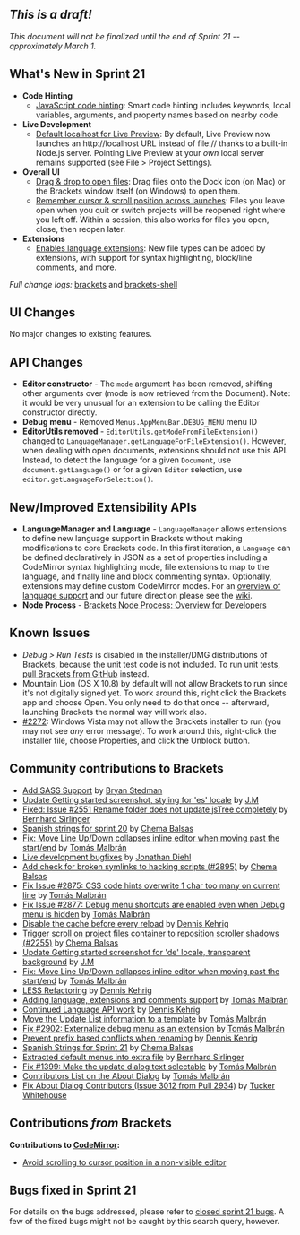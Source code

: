 _This is a draft!_
--------------------
_This document will not be finalized until the end of Sprint 21 -- approximately March 1._

What's New in Sprint 21
-----------------------
* **Code Hinting**
    * [JavaScript code hinting](https://trello.com/card/2-code-hinting-javascript/4f90a6d98f77505d7940ce88/775): Smart code hinting includes keywords, local variables, arguments, and property names based on nearby code.
* **Live Development**
    * [Default localhost for Live Preview](https://trello.com/card/5-live-development-on-localhost/4f90a6d98f77505d7940ce88/684): By default, Live Preview now launches an http://localhost URL instead of file:// thanks to a built-in Node.js server. Pointing Live Preview at your _own_ local server remains supported (see File > Project Settings).
* **Overall UI**
    * [Drag & drop to open files](https://github.com/adobe/brackets-shell/pull/190): Drag files onto the Dock icon (on Mac) or the Brackets window itself (on Windows) to open them.
    * [Remember cursor & scroll position across launches](https://github.com/adobe/brackets/pull/2898): Files you leave open when you quit or switch projects will be reopened right where you left off. Within a session, this also works for files you open, close, then reopen later.
* **Extensions**
    * [Enables language extensions](https://trello.com/card/2-support-for-language-extensions/4f90a6d98f77505d7940ce88/773): New file types can be added by extensions, with support for syntax highlighting, block/line comments, and more.


_Full change logs:_ [brackets](https://github.com/adobe/brackets/compare/sprint-20...sprint-21#commits_bucket) and [brackets-shell](https://github.com/adobe/brackets-shell/compare/sprint-20...sprint-21#commits_bucket)


UI Changes
----------
No major changes to existing features.


API Changes
-----------
* **Editor constructor** - The ``mode`` argument has been removed, shifting other arguments over (mode is now retrieved from the Document). Note: it would be very unusual for an extension to be calling the Editor constructor directly.
* **Debug menu** - Removed ``Menus.AppMenuBar.DEBUG_MENU`` menu ID
* **EditorUtils removed** - ``EditorUtils.getModeFromFileExtension()`` changed to ``LanguageManager.getLanguageForFileExtension()``. However, when dealing with open documents, extensions should not use this API. Instead, to detect the language for a given ``Document``, use ``document.getLanguage()`` or for a given ``Editor`` selection, use ``editor.getLanguageForSelection()``.

New/Improved Extensibility APIs
-------------------------------

* **LanguageManager and Language** - ``LanguageManager`` allows extensions to define new language support in Brackets without making modifications to core Brackets code. In this first iteration, a ``Language`` can be defined declaratively in JSON as a set of properties including a CodeMirror syntax highlighting mode, file extensions to map to the language, and finally line and block commenting syntax. Optionally, extensions may define custom CodeMirror modes. For an [overview of language support](https://github.com/adobe/brackets/wiki/Language-Support) and our future direction please see the [wiki](https://github.com/adobe/brackets/wiki/Language-Support).
* **Node Process** - [Brackets Node Process: Overview for Developers](https://github.com/adobe/brackets/wiki/Brackets-Node-Process:-Overview-for-Developers)

Known Issues
------------
* _Debug > Run Tests_ is disabled in the installer/DMG distributions of Brackets, because the unit test code is not included. To run unit tests, [pull Brackets from GitHub](https://github.com/adobe/brackets/wiki/How-to-Hack-on-Brackets#wiki-getcode) instead.
* Mountain Lion (OS X 10.8) by default will not allow Brackets to run since it's not digitally signed yet.  To work around this, right click the Brackets app and choose Open.  You only need to do that once -- afterward, launching Brackets the normal way will work also.
* [#2272](https://github.com/adobe/brackets/issues/2272): Windows Vista may not allow the Brackets installer to run (you may not see _any_ error message). To work around this, right-click the installer file, choose Properties, and click the Unblock button.


Community contributions to Brackets
-----------------------------------
* [Add SASS Support](https://github.com/adobe/brackets/pull/2609) by [Bryan Stedman](https://github.com/bryanstedman)
* [Update Getting started screenshot, styling for 'es' locale](https://github.com/adobe/brackets/pull/2801) by [J.M](https://github.com/mynetx)
* [Fixed: Issue #2551 Rename folder does not update jsTree completely](https://github.com/adobe/brackets/pull/2862) by [Bernhard Sirlinger](https://github.com/WebsiteDeveloper)
* [Spanish strings for sprint 20](https://github.com/adobe/brackets/pull/2871) by [Chema Balsas](https://github.com/jbalsas)
* [Fix: Move Line Up/Down collapses inline editor when moving past the start/end](https://github.com/adobe/brackets/pull/2431) by [Tomás Malbrán](https://github.com/TomMalbran)
* [Live development bugfixes](https://github.com/adobe/brackets/pull/2819) by [Jonathan Diehl](https://github.com/jdiehl)
* [Add check for broken symlinks to hacking scripts (#2895)](https://github.com/adobe/brackets/pull/2896) by [Chema Balsas](https://github.com/jbalsas)
* [Fix Issue #2875: CSS code hints overwrite 1 char too many on current line](https://github.com/adobe/brackets/pull/2884) by [Tomás Malbrán](https://github.com/TomMalbran)
* [Fix Issue #2877: Debug menu shortcuts are enabled even when Debug menu is hidden](https://github.com/adobe/brackets/pull/2888) by [Tomás Malbrán](https://github.com/TomMalbran)
* [Disable the cache before every reload](https://github.com/adobe/brackets/pull/) by [Dennis Kehrig](https://github.com/DennisKehrig)
* [Trigger scroll on project files container to reposition scroller shadows (#2255)](https://github.com/adobe/brackets/pull/2905) by [Chema Balsas](https://github.com/jbalsas)
* [Update Getting started screenshot for 'de' locale, transparent background](https://github.com/adobe/brackets/pull/2840) by [J.M](https://github.com/mynetx)
* [Fix: Move Line Up/Down collapses inline editor when moving past the start/end](https://github.com/adobe/brackets/pull/2431) by [Tomás Malbrán](https://github.com/TomMalbran)
* [LESS Refactoring](https://github.com/adobe/brackets/pull/2844) by [Dennis Kehrig](https://github.com/DennisKehrig)
* [Adding language, extensions and comments support](https://github.com/adobe/brackets/pull/2971) by [Tomás Malbrán](https://github.com/TomMalbran)
* [Continued Language API work](https://github.com/adobe/brackets/pull/2979) by [Dennis Kehrig](https://github.com/DennisKehrig)
* [Move the Update List information to a template](https://github.com/adobe/brackets/pull/2938) by [Tomás Malbrán](https://github.com/TomMalbran)
* [Fix #2902: Externalize debug menu as an extension](https://github.com/adobe/brackets/pull/2942) by [Tomás Malbrán](https://github.com/TomMalbran)
* [Prevent prefix based conflicts when renaming](https://github.com/adobe/brackets/pull/2914) by [Dennis Kehrig](https://github.com/DennisKehrig)
* [Spanish Strings for Sprint 21](https://github.com/adobe/brackets/pull/2994) by [Chema Balsas](https://github.com/jbalsas)
* [Extracted default menus into extra file](https://github.com/adobe/brackets/pull/2940) by [Bernhard Sirlinger](https://github.com/WebsiteDeveloper)
* [Fix #1399: Make the update dialog text selectable](https://github.com/adobe/brackets/pull/2990) by [Tomás Malbrán](https://github.com/TomMalbran)
* [Contributors List on the About Dialog](https://github.com/adobe/brackets/pull/2934) by [Tomás Malbrán](https://github.com/TomMalbran)
* [Fix About Dialog Contributors (Issue 3012 from Pull 2934)](https://github.com/adobe/brackets/pull/3014) by [Tucker Whitehouse](https://github.com/TuckerWhitehouse)

Contributions _from_ Brackets
-----------------------------
**Contributions to [CodeMirror](https://github.com/marijnh/CodeMirror):**
* [Avoid scrolling to cursor position in a non-visible editor](https://github.com/marijnh/CodeMirror/pull/1256)

Bugs fixed in Sprint 21
-----------------------
For details on the bugs addressed, please refer to [closed sprint 21 bugs](https://github.com/adobe/brackets/issues?labels=&milestone=8&state=closed). A few of the fixed bugs might not be caught by this search query, however.